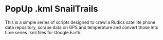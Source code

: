 # PopUp .kml SnailTrails

This is a simple series of scripts designed to crawl a Rudics satellite phone data repository,
scrape data on GPS and temperature and convert those into time series .kml files for Google Earth.
